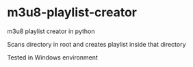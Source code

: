 # m3u8-playlist-creator
m3u8 playlist creator in python

Scans directory in root and creates playlist inside that directory

Tested in Windows environment
